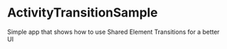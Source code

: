 # ActivityTransitionSample

Simple app that shows how to use Shared Element Transitions for a better UI

